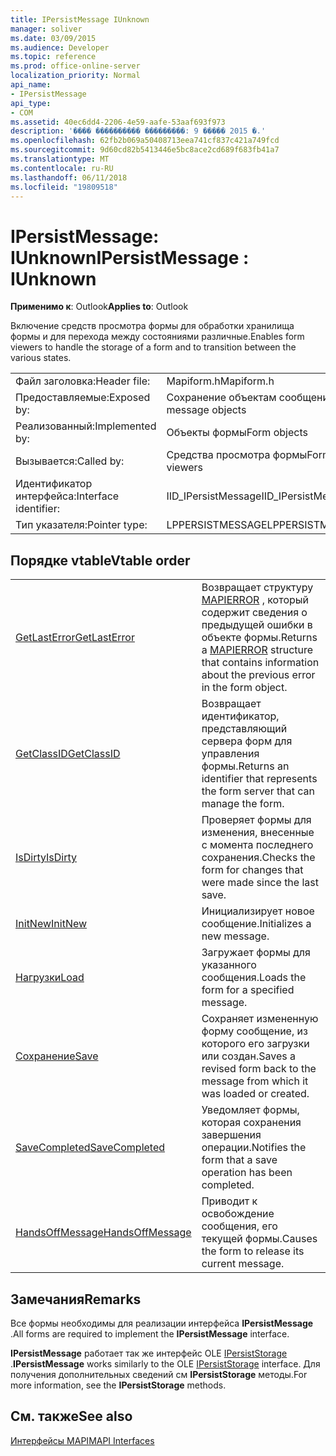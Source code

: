 ```yaml
---
title: IPersistMessage IUnknown
manager: soliver
ms.date: 03/09/2015
ms.audience: Developer
ms.topic: reference
ms.prod: office-online-server
localization_priority: Normal
api_name:
- IPersistMessage
api_type:
- COM
ms.assetid: 40ec6dd4-2206-4e59-aafe-53aaf693f973
description: '���� ���������� ���������: 9 ����� 2015 �.'
ms.openlocfilehash: 62fb2b069a50408713eea741cf837c421a749fcd
ms.sourcegitcommit: 9d60cd82b5413446e5bc8ace2cd689f683fb41a7
ms.translationtype: MT
ms.contentlocale: ru-RU
ms.lasthandoff: 06/11/2018
ms.locfileid: "19809518"
---
```

# <a name="ipersistmessage--iunknown"></a><span data-ttu-id="a8cf0-103">IPersistMessage: IUnknown</span><span class="sxs-lookup"><span data-stu-id="a8cf0-103">IPersistMessage : IUnknown</span></span>

  
  
<span data-ttu-id="a8cf0-104">**Применимо к**: Outlook</span><span class="sxs-lookup"><span data-stu-id="a8cf0-104">**Applies to**: Outlook</span></span> 
  
<span data-ttu-id="a8cf0-105">Включение средств просмотра формы для обработки хранилища формы и для перехода между состояниями различные.</span><span class="sxs-lookup"><span data-stu-id="a8cf0-105">Enables form viewers to handle the storage of a form and to transition between the various states.</span></span>
  
|||
|:-----|:-----|
|<span data-ttu-id="a8cf0-106">Файл заголовка:</span><span class="sxs-lookup"><span data-stu-id="a8cf0-106">Header file:</span></span>  <br/> |<span data-ttu-id="a8cf0-107">Mapiform.h</span><span class="sxs-lookup"><span data-stu-id="a8cf0-107">Mapiform.h</span></span>  <br/> |
|<span data-ttu-id="a8cf0-108">Предоставляемые:</span><span class="sxs-lookup"><span data-stu-id="a8cf0-108">Exposed by:</span></span>  <br/> |<span data-ttu-id="a8cf0-109">Сохранение объектам сообщения</span><span class="sxs-lookup"><span data-stu-id="a8cf0-109">Persist message objects</span></span>  <br/> |
|<span data-ttu-id="a8cf0-110">Реализованный:</span><span class="sxs-lookup"><span data-stu-id="a8cf0-110">Implemented by:</span></span>  <br/> |<span data-ttu-id="a8cf0-111">Объекты формы</span><span class="sxs-lookup"><span data-stu-id="a8cf0-111">Form objects</span></span>  <br/> |
|<span data-ttu-id="a8cf0-112">Вызывается:</span><span class="sxs-lookup"><span data-stu-id="a8cf0-112">Called by:</span></span>  <br/> |<span data-ttu-id="a8cf0-113">Средства просмотра формы</span><span class="sxs-lookup"><span data-stu-id="a8cf0-113">Form viewers</span></span>  <br/> |
|<span data-ttu-id="a8cf0-114">Идентификатор интерфейса:</span><span class="sxs-lookup"><span data-stu-id="a8cf0-114">Interface identifier:</span></span>  <br/> |<span data-ttu-id="a8cf0-115">IID_IPersistMessage</span><span class="sxs-lookup"><span data-stu-id="a8cf0-115">IID_IPersistMessage</span></span>  <br/> |
|<span data-ttu-id="a8cf0-116">Тип указателя:</span><span class="sxs-lookup"><span data-stu-id="a8cf0-116">Pointer type:</span></span>  <br/> |<span data-ttu-id="a8cf0-117">LPPERSISTMESSAGE</span><span class="sxs-lookup"><span data-stu-id="a8cf0-117">LPPERSISTMESSAGE</span></span>  <br/> |
   
## <a name="vtable-order"></a><span data-ttu-id="a8cf0-118">Порядке vtable</span><span class="sxs-lookup"><span data-stu-id="a8cf0-118">Vtable order</span></span>

|||
|:-----|:-----|
|[<span data-ttu-id="a8cf0-119">GetLastError</span><span class="sxs-lookup"><span data-stu-id="a8cf0-119">GetLastError</span></span>](ipersistmessage-getlasterror.md) <br/> |<span data-ttu-id="a8cf0-120">Возвращает структуру [MAPIERROR](mapierror.md) , который содержит сведения о предыдущей ошибки в объекте формы.</span><span class="sxs-lookup"><span data-stu-id="a8cf0-120">Returns a [MAPIERROR](mapierror.md) structure that contains information about the previous error in the form object.</span></span>  <br/> |
|[<span data-ttu-id="a8cf0-121">GetClassID</span><span class="sxs-lookup"><span data-stu-id="a8cf0-121">GetClassID</span></span>](ipersistmessage-getclassid.md) <br/> |<span data-ttu-id="a8cf0-122">Возвращает идентификатор, представляющий сервера форм для управления формы.</span><span class="sxs-lookup"><span data-stu-id="a8cf0-122">Returns an identifier that represents the form server that can manage the form.</span></span>  <br/> |
|[<span data-ttu-id="a8cf0-123">IsDirty</span><span class="sxs-lookup"><span data-stu-id="a8cf0-123">IsDirty</span></span>](ipersistmessage-isdirty.md) <br/> |<span data-ttu-id="a8cf0-124">Проверяет формы для изменения, внесенные с момента последнего сохранения.</span><span class="sxs-lookup"><span data-stu-id="a8cf0-124">Checks the form for changes that were made since the last save.</span></span>  <br/> |
|[<span data-ttu-id="a8cf0-125">InitNew</span><span class="sxs-lookup"><span data-stu-id="a8cf0-125">InitNew</span></span>](ipersistmessage-initnew.md) <br/> |<span data-ttu-id="a8cf0-126">Инициализирует новое сообщение.</span><span class="sxs-lookup"><span data-stu-id="a8cf0-126">Initializes a new message.</span></span>  <br/> |
|[<span data-ttu-id="a8cf0-127">Нагрузки</span><span class="sxs-lookup"><span data-stu-id="a8cf0-127">Load</span></span>](ipersistmessage-load.md) <br/> |<span data-ttu-id="a8cf0-128">Загружает формы для указанного сообщения.</span><span class="sxs-lookup"><span data-stu-id="a8cf0-128">Loads the form for a specified message.</span></span>  <br/> |
|[<span data-ttu-id="a8cf0-129">Сохранение</span><span class="sxs-lookup"><span data-stu-id="a8cf0-129">Save</span></span>](ipersistmessage-save.md) <br/> |<span data-ttu-id="a8cf0-130">Сохраняет измененную форму сообщение, из которого его загрузки или создан.</span><span class="sxs-lookup"><span data-stu-id="a8cf0-130">Saves a revised form back to the message from which it was loaded or created.</span></span>  <br/> |
|[<span data-ttu-id="a8cf0-131">SaveCompleted</span><span class="sxs-lookup"><span data-stu-id="a8cf0-131">SaveCompleted</span></span>](ipersistmessage-savecompleted.md) <br/> |<span data-ttu-id="a8cf0-132">Уведомляет формы, которая сохранения завершения операции.</span><span class="sxs-lookup"><span data-stu-id="a8cf0-132">Notifies the form that a save operation has been completed.</span></span>  <br/> |
|[<span data-ttu-id="a8cf0-133">HandsOffMessage</span><span class="sxs-lookup"><span data-stu-id="a8cf0-133">HandsOffMessage</span></span>](ipersistmessage-handsoffmessage.md) <br/> |<span data-ttu-id="a8cf0-134">Приводит к освобождение сообщения, его текущей формы.</span><span class="sxs-lookup"><span data-stu-id="a8cf0-134">Causes the form to release its current message.</span></span>  <br/> |
   
## <a name="remarks"></a><span data-ttu-id="a8cf0-135">Замечания</span><span class="sxs-lookup"><span data-stu-id="a8cf0-135">Remarks</span></span>

<span data-ttu-id="a8cf0-136">Все формы необходимы для реализации интерфейса **IPersistMessage** .</span><span class="sxs-lookup"><span data-stu-id="a8cf0-136">All forms are required to implement the **IPersistMessage** interface.</span></span> 
  
 <span data-ttu-id="a8cf0-137">**IPersistMessage** работает так же интерфейс OLE [IPersistStorage](http://msdn.microsoft.com/library/1c1a20fc-c101-4cbc-a7a6-30613aa387d7%28Office.15%29.aspx) .</span><span class="sxs-lookup"><span data-stu-id="a8cf0-137">**IPersistMessage** works similarly to the OLE [IPersistStorage](http://msdn.microsoft.com/library/1c1a20fc-c101-4cbc-a7a6-30613aa387d7%28Office.15%29.aspx) interface.</span></span> <span data-ttu-id="a8cf0-138">Для получения дополнительных сведений см **IPersistStorage** методы.</span><span class="sxs-lookup"><span data-stu-id="a8cf0-138">For more information, see the **IPersistStorage** methods.</span></span> 
  
## <a name="see-also"></a><span data-ttu-id="a8cf0-139">См. также</span><span class="sxs-lookup"><span data-stu-id="a8cf0-139">See also</span></span>



[<span data-ttu-id="a8cf0-140">Интерфейсы MAPI</span><span class="sxs-lookup"><span data-stu-id="a8cf0-140">MAPI Interfaces</span></span>](mapi-interfaces.md)

